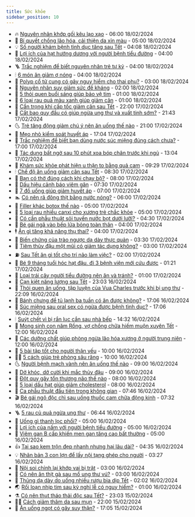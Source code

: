 ```yaml
---
title: Sức khỏe
sidebar_position: 10
---
```


<!-- vnexpress-suc-khoe:START -->
- 🔥 [Nguyên nhân khớp gối kêu lạo xạo](https://vnexpress.net/nguyen-nhan-khop-goi-keu-lao-xao-4712498.html) - 06:00 18/02/2024
- 🥰 [Bí quyết chống lão hóa, cải thiện da xỉn màu](https://vnexpress.net/bi-quyet-chong-lao-hoa-cai-thien-da-xin-mau-4712499.html) - 05:00 18/02/2024
- 💡 [Số người khám bệnh tình dục tăng sau Tết](https://vnexpress.net/so-nguoi-kham-benh-tinh-duc-tang-sau-tet-4712528.html) - 04:08 18/02/2024
- 🤗 [Lợi ích của hạt hướng dương với người bệnh tiểu đường](https://vnexpress.net/loi-ich-cua-hat-huong-duong-voi-nguoi-benh-tieu-duong-4712411.html) - 04:00 18/02/2024
- 🪜 [Trắc nghiệm để biết nguyên nhân trẻ tự kỷ](https://vnexpress.net/trac-nghiem-de-biet-nguyen-nhan-tre-tu-ky-4712409.html) - 04:00 18/02/2024
- 🕯 [6 món ăn giảm ợ nóng](https://vnexpress.net/6-mon-an-giam-o-nong-4712343.html) - 04:00 18/02/2024
- 🤭 [Polyp cổ tử cung có gây nguy hiểm cho thai phụ?](https://vnexpress.net/polyp-co-tu-cung-co-gay-nguy-hiem-cho-thai-phu-4712397.html) - 03:00 18/02/2024
- 👀 [Nguyên nhân suy giảm sức đề kháng](https://vnexpress.net/nguyen-nhan-suy-giam-suc-de-khang-4712429.html) - 02:00 18/02/2024
- 🌋 [5 thói quen buổi sáng giúp bảo vệ tim](https://vnexpress.net/5-thoi-quen-buoi-sang-giup-bao-ve-tim-4712422.html) - 01:00 18/02/2024
- 🫶 [6 loại rau quả màu xanh giúp giảm cân](https://vnexpress.net/6-loai-rau-qua-mau-xanh-giup-giam-can-4712407.html) - 01:00 18/02/2024
- 🦆 [Cẩn trọng khi cấp tốc giảm cân sau Tết](https://vnexpress.net/cap-toc-giam-can-sau-tet-4712295.html) - 22:00 17/02/2024
- 🚀 [Cắt bao quy đầu có giúp ngừa ung thư và xuất tinh sớm?](https://vnexpress.net/cat-bao-quy-dau-co-giup-ngua-ung-thu-va-xuat-tinh-som-4712505.html) - 21:43 17/02/2024
- 🌜 [Trẻ tăng động giảm chú ý nên ăn uống thế nào](https://vnexpress.net/tre-tang-dong-giam-chu-y-nen-an-uong-the-nao-4712408.html) - 21:00 17/02/2024
- 🧰 [Mẹo nhỏ kiểm soát huyết áp](https://vnexpress.net/meo-nho-kiem-soat-huyet-ap-4712395.html) - 17:04 17/02/2024
- 💫 [Trắc nghiệm để biết bạn dùng nước súc miệng đúng cách chưa?](https://vnexpress.net/trac-nghiem-de-biet-ban-dung-nuoc-suc-mieng-dung-cach-chua-4712294.html) - 17:00 17/02/2024
- 🌝 [Tác dụng bất ngờ sau 10 phút xoa bóp chân trước khi ngủ](https://vnexpress.net/tac-dung-bat-ngo-sau-10-phut-xoa-bop-chan-truoc-khi-ngu-4679332.html) - 13:04 17/02/2024
- 🗽 [Khám sức khỏe phát hiện u thận to bằng quả cam](https://vnexpress.net/kham-suc-khoe-phat-hien-u-than-to-bang-qua-cam-4712381.html) - 09:29 17/02/2024
- 🕯 [Chế độ ăn uống giảm cân sau Tết](https://vnexpress.net/che-do-an-uong-giam-can-sau-tet-4712360.html) - 08:30 17/02/2024
- 🦅 [Bạn có thở đúng cách khi chạy bộ?](https://vnexpress.net/ban-co-tho-dung-cach-khi-chay-bo-4712339.html) - 08:00 17/02/2024
- 🦆 [Dấu hiệu cảnh báo viêm gân](https://vnexpress.net/dau-hieu-canh-bao-viem-gan-4712347.html) - 07:30 17/02/2024
- 🎊 [7 đồ uống giúp giảm huyết áp](https://vnexpress.net/7-do-uong-giup-giam-huyet-ap-4712356.html) - 07:00 17/02/2024
- 🏊 [Có nên rã đông thịt bằng nước nóng?](https://vnexpress.net/co-nen-ra-dong-thit-bang-nuoc-nong-4712304.html) - 06:00 17/02/2024
- 📝 [Filler khác botox thế nào](https://vnexpress.net/filler-khac-botox-the-nao-4712344.html) - 05:00 17/02/2024
- 💯 [5 loại rau nhiều canxi cho xương trẻ chắc khỏe](https://vnexpress.net/5-loai-rau-nhieu-canxi-cho-xuong-tre-chac-khoe-4712327.html) - 05:00 17/02/2024
- 🌊 [Có cần phẫu thuật sỏi tuyến nước bọt dưới lưỡi?](https://vnexpress.net/co-can-phau-thuat-soi-tuyen-nuoc-bot-duoi-luoi-4712326.html) - 04:30 17/02/2024
- 🚀 [Bé gái ngã vào bếp lửa bỏng toàn thân](https://vnexpress.net/be-gai-nga-vao-bep-lua-bong-toan-than-4712311.html) - 04:00 17/02/2024
- 🕴 [Ăn gì tăng khả năng thụ thai?](https://vnexpress.net/an-gi-tang-kha-nang-thu-thai-4712324.html) - 04:00 17/02/2024
- 🗽 [Biến chứng của trào ngược dạ dày thực quản](https://vnexpress.net/bien-chung-cua-trao-nguoc-da-day-thuc-quan-4712325.html) - 03:30 17/02/2024
- 🎡 [Tiêm thủy đậu một mũi có giảm tác dụng không?](https://vnexpress.net/tiem-thuy-dau-mot-mui-co-giam-tac-dung-khong-4712115.html) - 03:00 17/02/2024
- ⛽️ [Sau Tết ăn gì tốt cho trí não làm việc?](https://vnexpress.net/sau-tet-an-gi-tot-cho-tri-nao-lam-viec-4712280.html) - 02:00 17/02/2024
- 🦆 [Bé 9 tháng tuổi hóc hạt đậu, đi 3 bệnh viện mới cứu được](https://vnexpress.net/be-9-thang-tuoi-hoc-hat-dau-di-3-benh-vien-moi-cuu-duoc-4712238.html) - 01:21 17/02/2024
- 🤩 [Loại trái cây người tiểu đường nên ăn và tránh?](https://vnexpress.net/loai-trai-cay-nguoi-tieu-duong-nen-an-va-tranh-4712217.html) - 01:00 17/02/2024
- 🦒 [Cạn kiệt năng lượng sau Tết](https://vnexpress.net/can-kiet-nang-luong-sau-tet-4711961.html) - 23:03 16/02/2024
- 💫 [Thói quen ăn uống, tập luyện của Vua Charles trước khi bị ung thư](https://vnexpress.net/thoi-quen-an-uong-tap-luyen-cua-vua-charles-truoc-khi-bi-ung-thu-4712177.html) - 22:09 16/02/2024
- 🐘 [Bánh chưng để tủ lạnh ba tuần có ăn được không?](https://vnexpress.net/banh-chung-de-tu-lanh-ba-tuan-co-an-duoc-khong-4712152.html) - 17:06 16/02/2024
- 🚀 [Súc miệng sau oral sex có ngừa được bệnh tình dục?](https://vnexpress.net/suc-mieng-sau-oral-sex-co-ngua-duoc-benh-tinh-duc-4671467.html) - 17:06 16/02/2024
- 🕯 [Suýt chết vì bị rắn lục cắn sau nhà bếp](https://vnexpress.net/suyt-chet-vi-bi-ran-luc-can-sau-nha-bep-4712237.html) - 14:32 16/02/2024
- 🦏 [Mong sinh con năm Rồng, vợ chồng chữa hiếm muộn xuyên Tết](https://vnexpress.net/mong-sinh-con-nam-rong-vo-chong-chua-hiem-muon-xuyen-tet-4712214.html) - 12:00 16/02/2024
- 🦄 [Các dưỡng chất giúp phòng ngừa lão hóa xương ở người trung niên](https://vnexpress.net/cac-duong-chat-giup-phong-ngua-lao-hoa-xuong-o-nguoi-trung-nien-4699220.html) - 12:00 16/02/2024
- 🦒 [5 bài tập tốt cho người thận yếu](https://vnexpress.net/5-bai-tap-tot-cho-nguoi-than-yeu-4712129.html) - 10:00 16/02/2024
- 👨‍🏫 [5 cách giúp trẻ phòng sâu răng](https://vnexpress.net/5-cach-giup-tre-phong-sau-rang-4712095.html) - 10:00 16/02/2024
- 🌜 [Người bệnh mạch vành nên ăn uống thế nào](https://vnexpress.net/nguoi-benh-mach-vanh-nen-an-uong-the-nao-4712134.html) - 09:00 16/02/2024
- 🚀 [Dở khóc, dở cười khi mắc thủy đậu](https://vnexpress.net/do-khoc-do-cuoi-khi-mac-thuy-dau-4712105.html) - 09:00 16/02/2024
- 💃 [Đột quỵ gây tổn thương não thế nào](https://vnexpress.net/dot-quy-gay-ton-thuong-nao-the-nao-4711996.html) - 08:00 16/02/2024
- 💯 [5 loại dầu hạt giúp giảm cholesterol](https://vnexpress.net/5-loai-dau-hat-giup-giam-cholesterol-4711982.html) - 08:00 16/02/2024
- 🤔 [Ca phẫu thuật đầu tiên trong không gian](https://vnexpress.net/ca-phau-thuat-dau-tien-trong-khong-gian-4712122.html) - 07:46 16/02/2024
- 🎬 [Bé gái ngộ độc chì sau uống thuốc cam chữa động kinh](https://vnexpress.net/be-gai-ngo-doc-chi-sau-uong-thuoc-cam-chua-dong-kinh-4712086.html) - 07:32 16/02/2024
- 🪜 [5 rau củ quả ngừa ung thư](https://vnexpress.net/5-rau-cu-qua-ngua-ung-thu-4712072.html) - 06:44 16/02/2024
- 🦣 [Uống gì thanh lọc phổi?](https://vnexpress.net/uong-gi-thanh-loc-phoi-4712032.html) - 05:00 16/02/2024
- 🧐 [Lợi ích của nấm với người bệnh tiểu đường](https://vnexpress.net/loi-ich-cua-nam-voi-nguoi-benh-tieu-duong-4711960.html) - 05:00 16/02/2024
- 🤡 [Viêm gan B cấp khiến men gan tăng cao bất thường](https://vnexpress.net/viem-gan-b-cap-khien-men-gan-tang-cao-bat-thuong-4711951.html) - 05:00 16/02/2024
- 👍 [Tại sao kem trộn đẹp nhanh nhưng hại lâu dài?](https://vnexpress.net/tai-sao-kem-tron-dep-nhanh-nhung-hai-dai-4711959.html) - 04:35 16/02/2024
- 💡 [Nhân bản 3 con lợn để lấy nội tạng ghép cho người](https://vnexpress.net/cong-ty-nhat-tao-ra-noi-tang-lon-de-cay-ghep-cho-nguoi-4712018.html) - 03:27 16/02/2024
- 💯 [Nội soi chỉnh lại khớp vai bị trật](https://vnexpress.net/noi-soi-chinh-lai-khop-vai-bi-trat-4711956.html) - 03:00 16/02/2024
- 🧠 [Có nên ăn thịt gà sau mổ ung thư vú?](https://vnexpress.net/co-nen-an-thit-ga-sau-mo-ung-thu-vu-4711905.html) - 03:00 16/02/2024
- 🎡 [Thủng dạ dày do uống nhiều rượu bia dịp Tết](https://vnexpress.net/thung-da-day-do-uong-nhieu-ruou-bia-dip-tet-4711954.html) - 02:02 16/02/2024
- 🌏 [Rối loạn nhịp tim sau kỳ nghỉ lễ có nguy hiểm?](https://vnexpress.net/roi-loan-nhip-tim-sau-ky-nghi-le-co-nguy-hiem-4711880.html) - 01:00 16/02/2024
- ⚗️ [Có nên thụt tháo thải độc sau Tết?](https://vnexpress.net/co-nen-thut-thao-thai-doc-sau-tet-4711839.html) - 23:03 15/02/2024
- 👨‍🏫 [Cách giảm thâm da sau mụn](https://vnexpress.net/cach-giam-tham-da-sau-mun-4698639.html) - 22:00 15/02/2024
- 🤖 [Ăn uống ngọt có gây suy thận?](https://vnexpress.net/an-uong-ngot-co-gay-suy-than-4711822.html) - 17:05 15/02/2024<!-- vnexpress-suc-khoe:END -->
